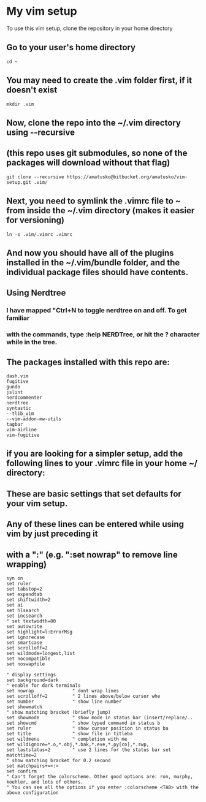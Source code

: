 # My vim setup

To use this vim setup, clone the repository in your home directory 

## Go to your user's home directory
```
cd ~
```

## You may need to create the .vim folder first, if it doesn't exist
```
mkdir .vim
```
## Now, clone the repo into the ~/.vim directory using --recursive
## (this repo uses git submodules, so none of the packages will download without that flag)
```
git clone --recursive https://amatusko@bitbucket.org/amatusko/vim-setup.git .vim/
```
## Next, you need to symlink the .vimrc file to ~ from inside the ~/.vim directory (makes it easier for versioning)
```
ln -s .vim/.vimrc .vimrc
```
## And now you should have all of the plugins installed in the ~/.vim/bundle folder, and the individual package files should have contents.

## Using Nerdtree
### I have mapped "Ctrl+N to toggle nerdtree on and off. To get familiar 
### with the commands, type :help NERDTree, or hit the ? character while in the tree.

## The packages installed with this repo are:
```
dash.vim  
fugitive  
gundo   
jslint  
nerdcommenter
nerdtree  
syntastic  
--tlib_vim
--vim-addon-mw-utils
tagbar     
vim-airline
vim-fugitive
```
## if you are looking for a simpler setup, add the following lines to your .vimrc file in your home ~/ directory:
## These are basic settings that set defaults for your vim setup. 
## Any of these lines can be entered while using vim by just preceding it
## with a ":" (e.g. ":set nowrap" to remove line wrapping)
```
syn on
set ruler
set tabstop=2
set expandtab
set shiftwidth=2
set ai
set hlsearch
set incsearch
" set textwidth=80
set autowrite
set highlight=l:ErrorMsg
set ignorecase
set smartcase
set scrolloff=2
set wildmode=longest,list
set nocompatible
set noswapfile

" display settings
set background=dark
" enable for dark terminals
set nowrap              " dont wrap lines 
set scrolloff=2         " 2 lines above/below cursor whe
set number              " show line number
set showmatch
" show matching bracket (briefly jump)
set showmode            " show mode in status bar (insert/replace/..
set showcmd             " show typed command in status b
set ruler               " show cursor position in status ba
set title               " show file in titleba
set wildmenu            " completion with me
set wildignore=*.o,*.obj,*.bak,*.exe,*.py[co],*.swp,
set laststatus=2        " use 2 lines for the status bar set matchtime=2      
" show matching bracket for 0.2 second
set matchpairs+=<:>
set confirm
" Can't forget the colorscheme. Other good options are: ron, murphy, koehler, and lots of others.
" You can see all the options if you enter :colorscheme <TAB> with the above configuration
```
